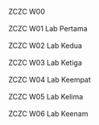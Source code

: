 ZCZC W00 </br></br>
ZCZC W01 Lab Pertama </br></br>
ZCZC W02 Lab Kedua </br></br>
ZCZC W03 Lab Ketiga </br></br>
ZCZC W04 Lab Keempat </br></br>
ZCZC W05 Lab Kelima </br></br>
ZCZC W06 Lab Keenam </br></br>